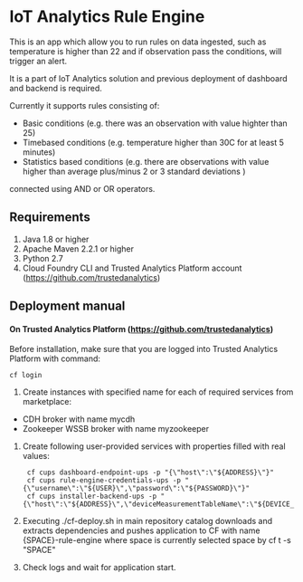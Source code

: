 # IoT Analytics Rule Engine

This is an app which allow you to run rules on data ingested, such as temperature is higher than 22 
and if observation pass the conditions, will trigger an alert.

It is a part of IoT Analytics solution and previous deployment of dashboard and backend is required.

Currently it supports rules consisting of:

* Basic conditions (e.g. there was an observation with value highter than 25)
* Timebased conditions (e.g. temperature higher than 30C for at least 5 minutes)
* Statistics based conditions (e.g. there are observations with value higher than average plus/minus 2 or 3 standard deviations )

connected using AND or OR operators.

## Requirements 

1. Java 1.8 or higher
1. Apache Maven 2.2.1 or higher
1. Python 2.7
1. Cloud Foundry CLI and Trusted Analytics Platform account (https://github.com/trustedanalytics)

## Deployment manual

#### On Trusted Analytics Platform (https://github.com/trustedanalytics) 

Before installation, make sure that you are logged into Trusted Analytics Platform with command:
```
cf login
```

1. Create instances with specified name for each of required services from marketplace:

  * CDH broker with name mycdh
  * Zookeeper WSSB broker with name myzookeeper

1. Create following user-provided services with properties filled with real values:

        cf cups dashboard-endpoint-ups -p "{\"host\":\"${ADDRESS}\"}"
        cf cups rule-engine-credentials-ups -p "{\"username\":\"${USER}\",\"password\":\"${PASSWORD}\"}"
        cf cups installer-backend-ups -p "{\"host\":\"${ADDRESS}\",\"deviceMeasurementTableName\":\"${DEVICE_MEASUREMENT_TABLE}\"}"

1. Executing ./cf-deploy.sh in main repository catalog downloads and extracts dependencies and pushes application to CF with name {SPACE}-rule-engine where space is currently selected space by cf t -s "SPACE"
1. Check logs and wait for application start.
